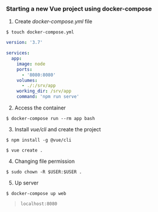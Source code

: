 ### Starting a new Vue project using docker-compose

1. Create _docker-compose.yml_ file

```
$ touch docker-compose.yml
```

```yml
version: '3.7'

services:
  app:
    image: node
    ports:
      - '8080:8080'
    volumes:
      - ./:/srv/app
    working_dir: /srv/app
    command: 'npm run serve'
```

2. Access the container
```
$ docker-compose run --rm app bash
```

3. Install _vue/cli_ and create the project

```
$ npm install -g @vue/cli

$ vue create .
```

4. Changing file permission

```
$ sudo chown -R $USER:$USER .
```

5. Up server

```
$ docker-compose up web
```

> `localhost:8080`
